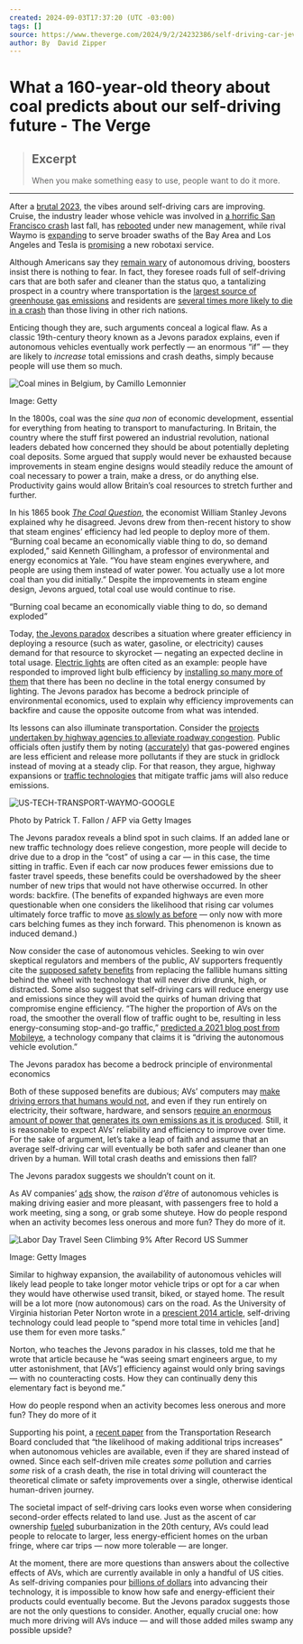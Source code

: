 ```yaml
---
created: 2024-09-03T17:37:20 (UTC -03:00)
tags: []
source: https://www.theverge.com/2024/9/2/24232386/self-driving-car-jevons-paradox-robotaxi-waymo-cruise?utm_source=tldrnewsletter
author: By  David Zipper
---
```


# What a 160-year-old theory about coal predicts about our self-driving future - The Verge

> ## Excerpt
> When you make something easy to use, people want to do it more.

---
After a [brutal 2023](https://www.fastcompany.com/90994141/why-2023-was-the-year-of-the-e-bike-and-not-the-self-driving-car), the vibes around self-driving cars are improving. Cruise, the industry leader whose vehicle was involved in [a horrific San Francisco crash](https://www.washingtonpost.com/technology/2023/11/08/cruise-crash-driverless-recall/) last fall, has [rebooted](https://www.cnbc.com/2024/04/09/gms-cruise-to-relaunch-vehicles-with-human-drivers-in-phoenix.html) under new management, while rival Waymo is [expanding](https://www.reuters.com/business/autos-transportation/waymo-expand-autonomous-ride-hailing-service-areas-los-angeles-san-francisco-2024-08-06/) to serve broader swaths of the Bay Area and Los Angeles and Tesla is [promising](https://www.businessinsider.com/tesla-elon-musk-prioritize-robotaxis-over-cheaper-vehicle-2024-4) a new robotaxi service.

Although Americans say they [remain wary](https://www.thedrive.com/news/tech/americans-dont-trust-self-driving-cars-want-improved-drivers-ed-instead-study) of autonomous driving, boosters insist there is nothing to fear. In fact, they foresee roads full of self-driving cars that are both safer and cleaner than the status quo, a tantalizing prospect in a country where transportation is the [largest source of greenhouse gas emissions](https://www.epa.gov/ghgemissions/sources-greenhouse-gas-emissions#:~:text=Transportation%20Sector%20Emissions%20Trends&text=When%20considering%20only%20direct%20emissions,decreased%20by%20less%20than%201%25.) and residents are [several times more likely to die in a crash](https://www.bloomberg.com/news/features/2022-11-03/why-us-traffic-safety-fell-so-far-behind-other-countries) than those living in other rich nations.

Enticing though they are, such arguments conceal a logical flaw. As a classic 19th-century theory known as a Jevons paradox explains, even if autonomous vehicles eventually work perfectly — an enormous “if” — they are likely to _increase_ total emissions and crash deaths, simply because people will use them so much. 

![Coal mines in Belgium, by Camillo Lemonnier](https://duet-cdn.vox-cdn.com/thumbor/0x0:5158x3851/2400x1792/filters:focal(2579x1926:2580x1927):format(webp)/cdn.vox-cdn.com/uploads/chorus_asset/file/25596345/1036013312.jpg)

Image: Getty

In the 1800s, coal was the _sine qua non_ of economic development, essential for everything from heating to transport to manufacturing. In Britain, the country where the stuff first powered an industrial revolution, national leaders debated how concerned they should be about potentially depleting coal deposits. Some argued that supply would never be exhausted because improvements in steam engine designs would steadily reduce the amount of coal necessary to power a train, make a dress, or do anything else. Productivity gains would allow Britain’s coal resources to stretch further and further.

In his 1865 book [_The Coal Question_](https://energyhistory.yale.edu/w-stanley-jevons-the-coal-question-1865/), the economist William Stanley Jevons explained why he disagreed. Jevons drew from then-recent history to show that steam engines’ efficiency had led people to deploy more of them. “Burning coal became an economically viable thing to do, so demand exploded,” said Kenneth Gillingham, a professor of environmental and energy economics at Yale. “You have steam engines everywhere, and people are using them instead of water power. You actually use a lot more coal than you did initially.” Despite the improvements in steam engine design, Jevons argued, total coal use would continue to rise.

“Burning coal became an economically viable thing to do, so demand exploded”

Today, [the Jevons paradox](https://www.newyorker.com/magazine/2010/12/20/the-efficiency-dilemma) describes a situation where greater efficiency in deploying a resource (such as water, gasoline, or electricity) causes demand for that resource to skyrocket — negating an expected decline in total usage. [Electric lights](https://www.economist.com/science-and-technology/2010/08/26/not-such-a-bright-idea) are often cited as an example: people have responded to improved light bulb efficiency by [installing so many more of them](https://www.nytimes.com/2024/02/22/opinion/vegas-sphere-energy-efficiency.html) that there has been no decline in the total energy consumed by lighting. The Jevons paradox has become a bedrock principle of environmental economics, used to explain why efficiency improvements can backfire and cause the opposite outcome from what was intended. 

Its lessons can also illuminate transportation. Consider the [projects undertaken by highway agencies to alleviate roadway congestion](https://www.vox.com/future-perfect/363013/wide-highways-climate-environment-pollution). Public officials often justify them by noting ([accurately](https://www.sae.org/publications/technical-papers/content/2019-36-0297/#:~:text=However%2C%20a%20higher%20engine%20speed,tending%20to%20decrease%20engine%20efficiency.)) that gas-powered engines are less efficient and release more pollutants if they are stuck in gridlock instead of moving at a steady clip. For that reason, they argue, highway expansions or [traffic technologies](https://www.fhwa.dot.gov/fastact/factsheets/advtranscongmgmtfs.cfm) that mitigate traffic jams will also reduce emissions. 

![US-TECH-TRANSPORT-WAYMO-GOOGLE](https://duet-cdn.vox-cdn.com/thumbor/0x0:8121x5414/2400x1600/filters:focal(4061x2707:4062x2708):format(webp)/cdn.vox-cdn.com/uploads/chorus_asset/file/25596347/2152551949.jpg)

Photo by Patrick T. Fallon / AFP via Getty Images

The Jevons paradox reveals a blind spot in such claims. If an added lane or new traffic technology does relieve congestion, more people will decide to drive due to a drop in the “cost” of using a car — in this case, the time sitting in traffic. Even if each car now produces fewer emissions due to faster travel speeds, these benefits could be overshadowed by the sheer number of new trips that would not have otherwise occurred. In other words: backfire. (The benefits of expanded highways are even more questionable when one considers the likelihood that rising car volumes ultimately force traffic to move [as slowly as before](https://www.bloomberg.com/news/features/2021-09-28/why-widening-highways-doesn-t-bring-traffic-relief) — only now with more cars belching fumes as they inch forward. This phenomenon is known as induced demand.)

Now consider the case of autonomous vehicles. Seeking to win over skeptical regulators and members of the public, AV supporters frequently cite the [supposed safety benefits](https://slate.com/technology/2023/07/cruise-autonomous-vehicles-safety-waymo-self-driving-cars-ad-new-york-times.html) from replacing the fallible humans sitting behind the wheel with technology that will never drive drunk, high, or distracted. Some also suggest that self-driving cars will reduce energy use and emissions since they will avoid the quirks of human driving that compromise engine efficiency. “The higher the proportion of AVs on the road, the smoother the overall flow of traffic ought to be, resulting in less energy-consuming stop-and-go traffic,” [predicted a 2021 blog post from Mobileye](https://www.mobileye.com/blog/earth-day-autonomous-electric-vehicles-environment/), a technology company that claims it is “driving the autonomous vehicle evolution.”

The Jevons paradox has become a bedrock principle of environmental economics

Both of these supposed benefits are dubious; AVs’ computers may [make driving errors that humans would not](https://www.nytimes.com/2023/10/11/opinion/driverless-cars-san-francisco.html), and even if they run entirely on electricity, their software, hardware, and sensors [require an enormous amount of power that generates its own emissions as it is produced](https://ieeexplore.ieee.org/document/9942310). Still, it is reasonable to expect AVs’ reliability and efficiency to improve over time. For the sake of argument, let’s take a leap of faith and assume that an average self-driving car will eventually be both safer and cleaner than one driven by a human. Will total crash deaths and emissions then fall?

The Jevons paradox suggests we shouldn’t count on it.

As AV companies’ [ads](https://go.skimresources.com/?id=1025X1701640&xs=1&url=https%3A%2F%2Fwww.youtube.com%2Fwatch%3Fv%3D0kJPDg207oc&xcust=__vg0903awT__23996427________tldrnewsletter__________https://mail.zoho.com/) show, the _raison d’être_ of autonomous vehicles is making driving easier and more pleasant, with passengers free to hold a work meeting, sing a song, or grab some shuteye. How do people respond when an activity becomes less onerous and more fun? They do more of it.

![Labor Day Travel Seen Climbing 9% After Record US Summer](https://duet-cdn.vox-cdn.com/thumbor/0x0:4000x2662/2400x1597/filters:focal(2000x1331:2001x1332):format(webp)/cdn.vox-cdn.com/uploads/chorus_asset/file/25596349/2168325063.jpg)

Image: Getty Images

Similar to highway expansion, the availability of autonomous vehicles will likely lead people to take longer motor vehicle trips or opt for a car when they would have otherwise used transit, biked, or stayed home. The result will be a lot more (now autonomous) cars on the road. As the University of Virginia historian Peter Norton wrote in a [prescient 2014 article](https://robohub.org/autonomous-vehicles-a-powerful-tool-if-you-can-get-the-problem-right/), self-driving technology could lead people to “spend more total time in vehicles \[and\] use them for even more tasks.”

Norton, who teaches the Jevons paradox in his classes, told me that he wrote that article because he “was seeing smart engineers argue, to my utter astonishment, that \[AVs’\] efficiency against would only bring savings — with no counteracting costs. How they can continually deny this elementary fact is beyond me.”

How do people respond when an activity becomes less onerous and more fun? They do more of it

Supporting his point, a [recent paper](https://t.co/nJvPixFo0H) from the Transportation Research Board concluded that “the likelihood of making additional trips increases” when autonomous vehicles are available, even if they are shared instead of owned. Since each self-driven mile creates _some_ pollution and carries _some_ risk of a crash death, the rise in total driving will counteract the theoretical climate or safety improvements over a single, otherwise identical human-driven journey.

The societal impact of self-driving cars looks even worse when considering second-order effects related to land use. Just as the ascent of car ownership [fueled](https://www.researchgate.net/publication/4882927_Suburbanization_and_the_Automobile) suburbanization in the 20th century, AVs could lead people to relocate to larger, less energy-efficient homes on the urban fringe, where car trips — now more tolerable — are longer.

At the moment, there are more questions than answers about the collective effects of AVs, which are currently available in only a handful of US cities. As self-driving companies pour [billions of dollars](https://www.wsj.com/articles/waymo-raises-2-5-billion-in-funding-round-11623854400) into advancing their technology, it is impossible to know how safe and energy-efficient their products could eventually become. But the Jevons paradox suggests those are not the only questions to consider. Another, equally crucial one: how much more driving will AVs induce — and will those added miles swamp any possible upside?
